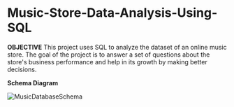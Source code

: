 # Music-Store-Data-Analysis-Using-SQL


**OBJECTIVE**
This project uses SQL to analyze the dataset of an online music store. The goal of the project is to answer a set of questions about the store's business performance and help in its growth by making better decisions.


**Schema Diagram**

![MusicDatabaseSchema](https://github.com/smruthis/Music-Store-Data-Analysis-Using-SQL/assets/91482474/8915b49c-203a-4f43-90c1-cfcb7f404395)
